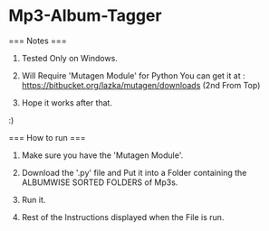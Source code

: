 Mp3-Album-Tagger
================

=== Notes ===

1) Tested Only on Windows.

2) Will Require 'Mutagen Module' for Python You can get it at : https://bitbucket.org/lazka/mutagen/downloads (2nd From Top)

3) Hope it works after that.

:)

=== How to run ===
1) Make sure you have the 'Mutagen Module'.

2) Download the '.py' file and Put it into a Folder containing the ALBUMWISE SORTED FOLDERS of Mp3s.

3) Run it.

4) Rest of the Instructions displayed when the File is run.
